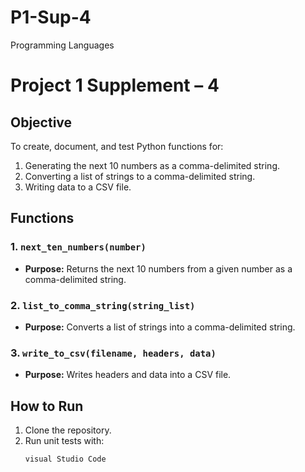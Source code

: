 # P1-Sup-4
Programming Languages 

# Project 1 Supplement – 4

## Objective
To create, document, and test Python functions for:
1. Generating the next 10 numbers as a comma-delimited string.
2. Converting a list of strings to a comma-delimited string.
3. Writing data to a CSV file.

## Functions
### 1. `next_ten_numbers(number)`
- **Purpose:** Returns the next 10 numbers from a given number as a comma-delimited string.

### 2. `list_to_comma_string(string_list)`
- **Purpose:** Converts a list of strings into a comma-delimited string.

### 3. `write_to_csv(filename, headers, data)`
- **Purpose:** Writes headers and data into a CSV file.

## How to Run
1. Clone the repository.
2. Run unit tests with:
   ```bash
   visual Studio Code
